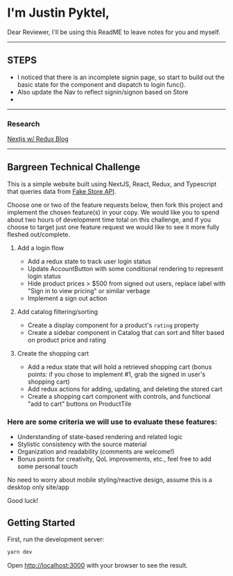 # I'm Justin Pyktel,

Dear Reviewer, I'll be using this ReadME to leave notes for you and myself.

---

## STEPS

- I noticed that there is an incomplete signin page, so start to build out the basic state for the component and dispatch to login func().
- Also update the Nav to reflect signin/signon based on Store
- 

---

### Research

[Nextjs w/ Redux Blog](https://blog.logrocket.com/use-redux-next-js/)

---

## Bargreen Technical Challenge

This is a simple website built using NextJS, React, Redux, and Typescript that queries data from [Fake Store API](https://fakestoreapi.com/). 

Choose one or two of the feature requests below, then fork this project and implement the chosen feature(s) in your copy. 
We would like you to spend about two hours of development time total on this challenge, and if you choose to target just one feature request we would like to see it more fully fleshed out/complete. 

1. Add a login flow
    - Add a redux state to track user login status
    - Update AccountButton with some conditional rendering to represent login status
    - Hide product prices > $500 from signed out users, replace label with "Sign in to view pricing" or similar verbage
    - Implement a sign out action
    
2. Add catalog filtering/sorting
    - Create a display component for a product's `rating` property
    - Create a sidebar component in Catalog that can sort and filter based on product price and rating

3. Create the shopping cart
    - Add a redux state that will hold a retrieved shopping cart (bonus points: if you chose to implement #1, grab the signed in user's shopping cart)
    - Add redux actions for adding, updating, and deleting the stored cart
    - Create a shopping cart component with controls, and functional "add to cart" buttons on ProductTile

### Here are some criteria we will use to evaluate these features:
- Understanding of state-based rendering and related logic
- Stylistic consistency with the source material
- Organization and readability (comments are welcome!)
- Bonus points for creativity, QoL improvements, etc., feel free to add some personal touch

No need to worry about mobile styling/reactive design, assume this is a desktop only site/app

Good luck!

## Getting Started

First, run the development server:

```bash
yarn dev
```

Open [http://localhost:3000](http://localhost:3000) with your browser to see the result.
